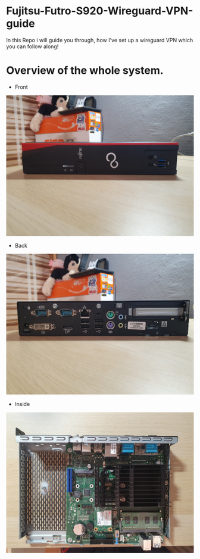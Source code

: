 # Fujitsu-Futro-S920-Wireguard-VPN-guide
In this Repo i will guide you through, how I've set up a wireguard VPN which you can follow along!

# Overview of the whole system.
- Front
<img src="https://github.com/Foxysome/Fujitsu-Futro-S920-Wireguard-VPN-guide/blob/main/images/20250220_165700.jpg">

- Back
<img src="https://github.com/Foxysome/Fujitsu-Futro-S920-Wireguard-VPN-guide/blob/main/images/20250220_165715.jpg?raw=true">

- Inside
<img src="https://github.com/Foxysome/Fujitsu-Futro-S920-Wireguard-VPN-guide/blob/main/images/20250220_165807.jpg?raw=true">
